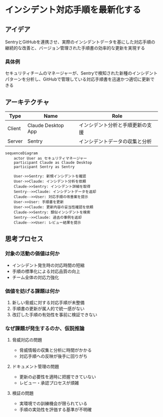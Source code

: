 # インシデント対応手順を最新化する

## アイデア
SentryとGitHubを連携させ、実際のインシデントデータを基にした対応手順の継続的な改善と、バージョン管理された手順書の効率的な更新を実現する

### 具体例
セキュリティチームのマネージャーが、Sentryで検知された新種のインシデントパターンを分析し、GitHubで管理している対応手順書を迅速かつ適切に更新できる

## アーキテクチャ
| Type | Name | Role |
|--|--|--|
| Client | Claude Desktop App | インシデント分析と手順更新の支援 |
| Server | Sentry | インシデントデータの収集と分析 |

```mermaid
sequenceDiagram
    actor User as セキュリティマネージャー
    participant Claude as Claude Desktop
    participant Sentry as Sentry

    User->>Sentry: 新規インシデントを確認
    User->>Claude: インシデント分析を依頼
    Claude->>Sentry: インシデント詳細を取得
    Sentry-->>Claude: インシデントデータを返却
    Claude-->>User: 対応手順の改善案を提示
    User->>User: 手順書を更新
    User->>Claude: 更新内容の妥当性確認を依頼
    Claude->>Sentry: 類似インシデントを検索
    Sentry-->>Claude: 過去の事例を返却
    Claude-->>User: レビュー結果を提示
```

## 思考プロセス

### 対象の活動の価値は何か
- インシデント発生時の対応時間の短縮<br>
- 手順の標準化による対応品質の向上<br>
- チーム全体の対応力強化

### 価値を妨げる課題は何か
1. 新しい脅威に対する対応手順が未整備<br>
2. 手順書の更新が属人的で統一感がない<br>
3. 改訂した手順の有効性を事前に検証できない<br>

### なぜ課題が発生するのか、仮説推論
1. 脅威対応の問題
    - 脅威情報の収集と分析に時間がかかる
    - 対応手順への反映が後手に回りがち<br>

2. ドキュメント管理の問題
    - 更新の必要性を適時に把握できていない
    - レビュー・承認プロセスが煩雑<br>

3. 検証の問題
    - 実環境での訓練機会が限られている
    - 手順の実効性を評価する基準が不明確